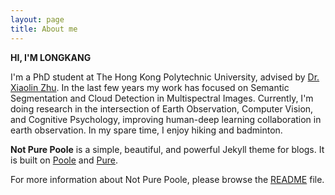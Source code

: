 ```yaml
---
layout: page
title: About me
---
```


**HI, I'M LONGKANG**

I'm a PhD student at The Hong Kong Polytechnic University, advised by [Dr. Xiaolin Zhu](https://xzhu-lab.github.io/Pride/). In the last few years my work has focused on Semantic Segmentation and Cloud Detection in Multispectral Images. Currently, I'm doing research in the intersection of Earth Observation, Computer Vision, and Cognitive Psychology, improving human-deep learning collaboration in earth observation. In my spare time, I enjoy hiking and badminton.

**Not Pure Poole** is a simple, beautiful, and powerful Jekyll theme for blogs. It is built on [Poole](https://github.com/poole/poole) and [Pure](https://purecss.io/).

For more information about Not Pure Poole, please browse the [README](https://github.com/vszhub/not-pure-poole) file.
